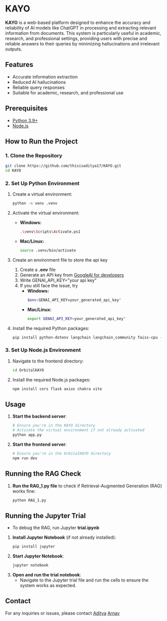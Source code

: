 
# KAYO

**KAYO** is a web-based platform designed to enhance the accuracy and reliability of AI models like ChatGPT in processing and extracting relevant information from documents. This system is particularly useful in academic, research, and professional settings, providing users with precise and reliable answers to their queries by minimizing hallucinations and irrelevant outputs.

## Features
- Accurate information extraction
- Reduced AI hallucinations
- Reliable query responses
- Suitable for academic, research, and professional use

## Prerequisites
- [Python 3.9+](https://www.python.org/downloads/)
- [Node.js](https://nodejs.org/)

## How to Run the Project

### 1. Clone the Repository
```bash
git clone https://github.com/thisisaditya17/KAYO.git
cd KAYO
```

### 2. Set Up Python Environment
1. Create a virtual environment:
    ```bash
    python -m venv .venv
    ```
2. Activate the virtual environment:
    - **Windows:**
        ```bash
        .\venv\Scripts\Activate.ps1
        ```
    - **Mac/Linux:**
        ```bash
        source .venv/bin/activate
        ```
3. Create an environment file to store the api key
    1. Create a **.env** file
    2. Generate an API key from [GoogleAI for developers](https://ai.google.dev/gemini-api/docs/api-key)
    3. Write GENAI_API_KEY="your api key"
    4. If you still face the issue, try
        - **Windows:**
            ```bash
            $env:GENAI_API_KEY=your_generated_api_key"
            ```
        - **Mac/Linux:**
            ```bash
            export GENAI_API_KEY=your_generated_api_key"
            ```

4. Install the required Python packages:
    ```bash
    pip install python-dotenv langchain langchain_community faiss-cpu -U sentence-transformers google-generativeai flask flask-cors
    ```

### 3. Set Up Node.js Environment
1. Navigate to the frontend directory:
    ```bash
    cd OrbitalKAYO
    ```
2. Install the required Node.js packages:
    ```bash
    npm install cors flask axios chakra vite
    ```

## Usage
1. **Start the backend server**:
    ```bash
    # Ensure you're in the KAYO directory
    # Activate the virtual environment if not already activated
    python app.py
    ```
2. **Start the frontend server**:
    ```bash
    # Ensure you're in the OrbitalKAYO directory
    npm run dev
    ```

## Running the RAG Check
1. **Run the RAG_1.py file** to check if Retrieval-Augmented Generation (RAG) works fine:
    ```bash
    python RAG_1.py
    ```
## Running the Jupyter Trial
- To debug the RAG, run Jupyter **trial.ipynb**
1. **Install Jupyter Notebook** (if not already installed):
    ```bash
    pip install jupyter
    ```
2. **Start Jupyter Notebook**:
    ```bash
    jupyter notebook
    ```
3. **Open and run the trial notebook**: 
    - Navigate to the Jupyter trial file and run the cells to ensure the system works as expected.


## Contact
For any inquiries or issues, please contact 
[Aditya](joshi.adi1734@gmail.com)
[Arnav](arnav.malhotra20003@gmail.com)


